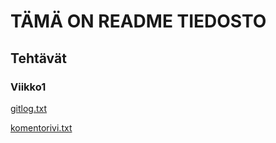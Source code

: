 # TÄMÄ ON README TIEDOSTO

## Tehtävät

### Viikko1

[gitlog.txt](https://github.com/qusba/ot-harjoitustyo/blob/master/laskarit/viikko1/gitlog.txt)

[komentorivi.txt](https://github.com/qusba/ot-harjoitustyo/blob/master/laskarit/viikko1/komentorivi.txt)
